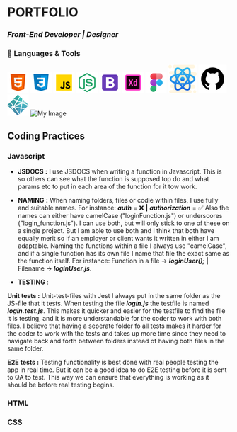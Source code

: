 # PORTFOLIO


### ***Front-End Developer | Designer***








### 🧰 Languages & Tools

![My Image](/assets/icons/icons8-html.png)
![My Image](/assets/icons/icons8-css.png)
![My Image](/assets/icons/icons8-javascript.png)
![My Image](/assets/icons/icons8-node-js.png)
![My Image](/assets/icons/icons8-bootstrap.png)
![My Image](/assets/icons/icons8-adobe-xd.png)
![My Image](/assets/icons/icons8-figma.png)
![My Image](/assets/icons/icons8-react-native.png)
![My Image](/assets/icons/icons8-github.png)
![My Image](/assets/icons/icons8-netlify.png)
![My Image](/assets/icons/icons8-vuisual-studio-code.png)






## Coding Practices

### Javascript

- **JSDOCS** **:**
I use JSDOCS when writing a function in Javascript. This is so others can see what the function is supposed top do and what params etc to put in each area of the function for it tow work.



- **NAMING** **:**
When naming folders, files or codie within files, I use fully and suitable names. 
  For instance: ***auth*** = ❌ **|** ***authorization*** = ✅
Also the names can either have camelCase ("loginFunction.js") or underscores ("login_function.js"). I can use both, but will only stick to one of these on a single project. But I am able to use both and I think that both have equally merit so if an employer or client wants it written in either I am adaptable. Naming the functions within a file I always use "camelCase", and if a single function has its own file I name that file the exact same as the function itself. For instance: Function in a file -> ***loginUser();*** | Filename -> ***loginUser.js***.



- **TESTING** :

**Unit tests :** Unit-test-files with Jest I always put in the same folder as the JS-file that it tests. When testing the file ***login.js*** the testfile is named ***login.test.js***. This makes it quicker and easier for the testfile to find the file it is testing, and it is more understandable for the coder to work with both files. I believe that having a seperate folder fo all tests makes it harder for the coder to work with the tests and takes up more time since they need to navigate back and forth between folders instead of having both files in the same folder.

**E2E tests :** Testing functionality is best done with real people testing the app in real time. But it can be a good idea to do E2E testing before it is sent to QA to test. This way we can ensure that everything is working as it should be before real testing begins.




### HTML



### CSS
